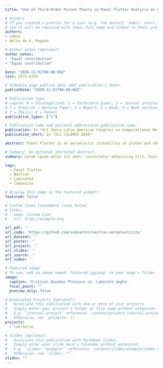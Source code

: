 ```yaml
---
title: "Use of Third-Order Piston Theory in Panel Flutter Analysis on Composite Laminated Plates with NASTRAN"

# Authors
# If you created a profile for a user (e.g. the default `admin` user), write the username (folder name) here
# and it will be replaced with their full name and linked to their profile.
authors:
- admin
- Hélio de A. Pegado

# Author notes (optional)
author_notes:
- "Equal contribution"
- "Equal contribution"

date: "2020-11-01T00:00:00Z"
issn: 2675-6269

# Schedule page publish date (NOT publication's date).
publishDate: "2020-11-01T00:00:00Z"

# Publication type.
# Legend: 0 = Uncategorized; 1 = Conference paper; 2 = Journal article;
# 3 = Preprint / Working Paper; 4 = Report; 5 = Book; 6 = Book section;
# 7 = Thesis; 8 = Patent
publication_types: ["1"]

# Publication name and optional abbreviated publication name.
publication: In *XLI Ibero-Latin American Congress on Computational Methods in Engineering*
publication_short: In *XLI CILAMCE 2020*

abstract: Panel Flutter is an aeroelastic instability of plates and shells of aerospace vehicles. The phenomena have recently grown of interest as the increased efforts to make supersonic and hypersonic flight viable in the upper layers of the atmosphere. Many results are available in the literature using customized programs to study panel flutter with non-linear structural and aerodynamics models. In this work, the third-order Piston Theory is used in the supersonic panel flutter analysis and an evaluation of the NASTRAN capabilities. Later, the mesh convergence study and, subsequentially, the flutter analysis of a metallic and a composite laminated plate is performed. The obtained results show a good agreement with the literature and, therefore, demonstrate the capability of the methodology for the cases developed in this work.

# Summary. An optional shortened abstract.
summary: Lorem ipsum dolor sit amet, consectetur adipiscing elit. Duis posuere tellus ac convallis placerat. Proin tincidunt magna sed ex sollicitudin condimentum.

tags:
  - Panel Flutter
  - Nastran
  - Laminated
  - Composite

# Display this page in the Featured widget?
featured: false

# Custom links (uncomment lines below)
# links:
# - name: Custom Link
#   url: http://example.org

url_pdf: ''
url_code: 'https://github.com/vsdsantos/nastran-aeroelasticity'
url_dataset: ''
url_poster: ''
url_project: ''
url_slides: ''
url_source: ''
url_video: ''

# Featured image
# To use, add an image named `featured.jpg/png` to your page's folder.
image:
  caption: 'Critical Dynamic Pressure vs. Laminate angle'
  focal_point: ""
  preview_only: false

# Associated Projects (optional).
#   Associate this publication with one or more of your projects.
#   Simply enter your project's folder or file name without extension.
#   E.g. `internal-project` references `content/project/internal-project/index.md`.
#   Otherwise, set `projects: []`.
projects:
  - lab-helio

# Slides (optional).
#   Associate this publication with Markdown slides.
#   Simply enter your slide deck's filename without extension.
#   E.g. `slides: "example"` references `content/slides/example/index.md`.
#   Otherwise, set `slides: ""`.
slides: ""
---
```

